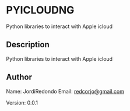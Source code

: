 
# PYICLOUDNG

Python libraries to interact with Apple icloud 

## Description 

Python libraries to interact with Apple icloud 

## Author

Name: JordiRedondo 
Email: redcorjo@gmail.com


Version: 0.0.1